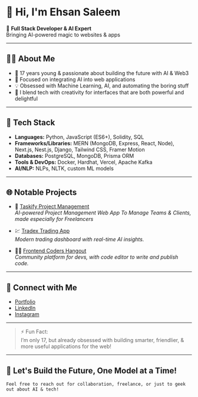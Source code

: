 # 👋 Hi, I'm Ehsan Saleem

🚀 **Full Stack Developer & AI Expert**  
Bringing AI-powered magic to websites & apps

---

## 🧑‍💻 About Me

- 🌟 17 years young & passionate about building the future with AI & Web3  
- 🧠 Focused on integrating AI into web applications  
- 💡 Obsessed with Machine Learning, AI, and automating the boring stuff  
- 🎨 I blend tech with creativity for interfaces that are both powerful and delightful

---

## 🔧 Tech Stack

- **Languages:** Python, JavaScript (ES6+), Solidity, SQL
- **Frameworks/Libraries:** MERN (MongoDB, Express, React, Node), Next.js, Nest.js, Django, Tailwind CSS, Framer Motion
- **Databases:** PostgreSQL, MongoDB, Prisma ORM
- **Tools & DevOps:** Docker, Hardhat, Vercel, Apache Kafka
- **AI/NLP:** NLPs, NLTK, custom ML models

---

## 🌐 Notable Projects

- 🎥 [Taskify Project Management](https://taskify-manager-project.vercel.app)  
  *AI-powered Project Management Web App To Manage Teams & Clients, made especially for Freelancers*

- 💹 [Tradex Trading App](https://tradex-tau.vercel.app)  
  *Modern trading dashboard with real-time AI insights.*

- 👨‍💻 [Frontend Coders Hangout](https://frontend-codershangout.vercel.app)  
  *Community platform for devs, with code editor to write and publish code.*

---

## 📲 Connect with Me

- [Portfolio](https://ehsansaleem.netlify.app)
- [LinkedIn](https://linkedin.com/in/ehsan-saleem-web3)
- [Instagram](https://instagram.com/@ehsandesignswebsites)

---

> ⚡️ Fun Fact:  
> I’m only 17, but already obsessed with building smarter, friendlier, & more useful applications for the web!

---

## 🎉 Let's Build the Future, One Model at a Time!

```
Feel free to reach out for collaboration, freelance, or just to geek out about AI & tech!
```
